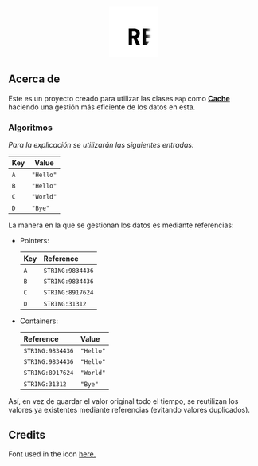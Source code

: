 <div align="center">
    <br />
    <p>
        <img src="https://raw.githubusercontent.com/theMarzon/re.bowl/main/assets/icon.svg" width="100" /></a>
    </p>
</div>

## Acerca de

Este es un proyecto creado para utilizar las clases `Map` como [**Cache**](https://en.wikipedia.org/wiki/Cache_(computing)) haciendo una gestión más eficiente de los datos en esta.

### Algoritmos

_Para la explicación se utilizarán las siguientes entradas:_

| Key | Value     |
|-----|-----------|
| `A` | `"Hello"` |
| `B` | `"Hello"` |
| `C` | `"World"` |
| `D` | `"Bye"`   |

La manera en la que se gestionan los datos es mediante referencias:

- Pointers:

    | Key | Reference        |
    |-----|------------------|
    | `A` | `STRING:9834436` |
    | `B` | `STRING:9834436` |
    | `C` | `STRING:8917624` |
    | `D` | `STRING:31312`   |

- Containers:

    | Reference        | Value       |
    |------------------|-------------|
    | `STRING:9834436` | `"Hello"`   |
    | `STRING:9834436` | `"Hello"`   |
    | `STRING:8917624` | `"World"`   |
    | `STRING:31312`   | `"Bye"`     |

Así, en vez de guardar el valor original todo el tiempo, se reutilizan los valores ya existentes mediante referencias (evitando valores duplicados).

## Credits

Font used in the icon [here.](https://www.jetbrains.com/lp/mono)
